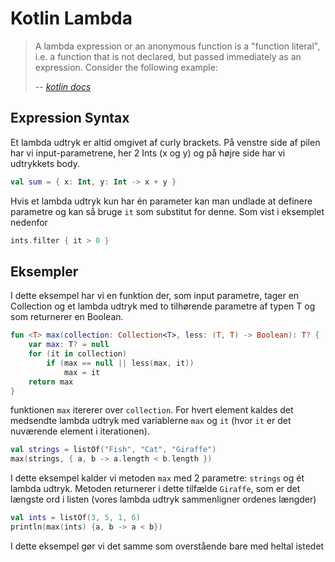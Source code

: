 # Kotlin Lambda

> A lambda expression or an anonymous function is a "function literal", i.e. a function that is not declared, but passed immediately as an expression. Consider the following example:
>
> --  [<cite>kotlin docs</cite>](https://kotlinlang.org/docs/reference/lambdas.html#lambda-expressions-and-anonymous-functions)

## Expression Syntax

Et lambda udtryk er altid omgivet af curly brackets. På venstre side af pilen har vi input-parametrene, her 2 Ints (x og y) og på højre side har vi udtrykkets body.

``` kotlin
val sum = { x: Int, y: Int -> x + y }
```

Hvis et lambda udtryk kun har én parameter kan man undlade at definere parametre og kan så bruge `it` som substitut for denne.
Som vist i eksemplet nedenfor

``` kotlin
ints.filter { it > 0 }
```


## Eksempler

I dette eksempel har vi en funktion der, som input parametre, tager en Collection og et lambda udtryk med to tilhørende parametre af typen T og som returnerer en Boolean.

``` kotlin
fun <T> max(collection: Collection<T>, less: (T, T) -> Boolean): T? {
    var max: T? = null
    for (it in collection)
        if (max == null || less(max, it))
            max = it
    return max
}
```

funktionen `max` itererer over `collection`. For hvert element kaldes det medsendte lambda udtryk med variablerne `max` og `it` (hvor `it` er det nuværende element i iterationen). 


``` kotlin
val strings = listOf("Fish", "Cat", "Giraffe")
max(strings, { a, b -> a.length < b.length })
```

I dette eksempel kalder vi metoden `max` med 2 parametre: `strings` og ét lambda udtryk. Metoden returnerer i dette tilfælde `Giraffe`, som er det længste ord i listen (vores lambda udtryk sammenligner ordenes længder)

``` kotlin
val ints = listOf(3, 5, 1, 6)
println(max(ints) {a, b -> a < b})
```
I dette eksempel gør vi det samme som overstående bare med heltal istedet


